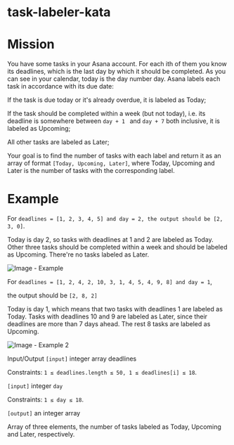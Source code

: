 # task-labeler-kata

# Mission
You have some tasks in your Asana account. For each ith of them you know its deadlines, which is the last day by which it should be completed. As you can see in your calendar, today is the day number day. Asana labels each task in accordance with its due date:

If the task is due today or it's already overdue, it is labeled as Today;

If the task should be completed within a week (but not today), i.e. its deadline is somewhere between `day + 1 ` and `day + 7` both inclusive, it is labeled as Upcoming;

All other tasks are labeled as Later;

Your goal is to find the number of tasks with each label and return it as an array of format `[Today, Upcoming, Later]`, where Today, Upcoming and Later is the number of tasks with the corresponding label.

# Example

For `deadlines = [1, 2, 3, 4, 5] and day = 2, the output should be [2, 3, 0]`.

Today is day 2, so tasks with deadlines at 1 and 2 are labeled as Today. Other three tasks should be completed within a week and should be labeled as Upcoming. There're no tasks labeled as Later.

![Image - Example](https://codefightsuserpics.s3.amazonaws.com/tasks/tasksTypes/img/example1.png?_tm=1474900318595)

For `deadlines = [1, 2, 4, 2, 10, 3, 1, 4, 5, 4, 9, 8] and day = 1`,

the output should be `[2, 8, 2]`

Today is day 1, which means that two tasks with deadlines 1 are labeled as Today. Tasks with deadlines 10 and 9 are labeled as Later, since their deadlines are more than 7 days ahead. The rest 8 tasks are labeled as Upcoming.

![Image - Example 2](https://codefightsuserpics.s3.amazonaws.com/tasks/tasksTypes/img/example2.png?_tm=1474900318759)


Input/Output
`[input]` integer array deadlines

Constraints: 
`1 ≤ deadlines.length ≤ 50, 1 ≤ deadlines[i] ≤ 18`.

`[input]` integer `day`

Constraints: `1 ≤ day ≤ 18`.

`[output]` an integer array

Array of three elements, the number of tasks labeled as Today, Upcoming and Later, respectively.

